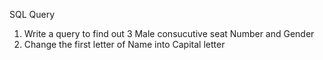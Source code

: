 
SQL Query

1. Write a query to find out 3 Male consucutive seat Number and Gender
2. Change the first letter of Name into Capital letter